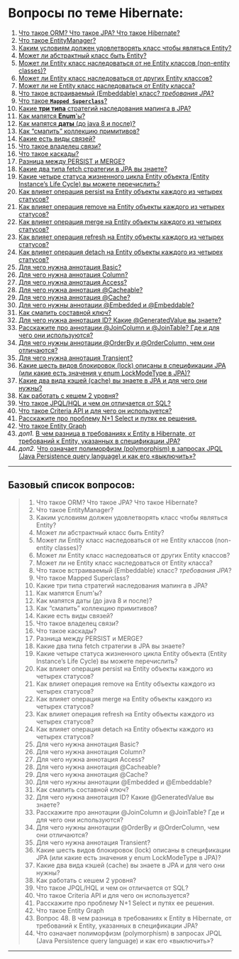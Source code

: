 # Вопросы по теме **Hibernate**:
1. [Что такое ORM? Что такое JPA? Что такое Hibernate?](solutions/01_ORM_JPA_Hibernate.md)
2. [Что такое EntityManager?](solutions/02_EntityManager.md)
3. [Каким условиям должен удовлетворять класс чтобы являться Entity?](solutions/03_Условия_для_Entity.md)
4. [Может ли абстрактный класс быть Entity?](solutions/04_абстр_кл_Entity.md)
5. [Может ли Entity класс наследоваться от не Entity классов (non-entity classes)?](solutions/05_Entity_насл_от_не_Entity.md)
6. [Может ли Entity класс наследоваться от других Entity классов?](solutions/06_Entity_насл_от_др_Entity.md)
7. [Может ли не Entity класс наследоваться от Entity класса?](solutions/07_Entity_насл_от_Entity.md)
8. [Что такое встраиваемый (Embeddable) класс? _требования JPA_?](solutions/08_встраиваемый_Embeddable.md)
9. [Что такое **`Mapped Superclass`**?](solutions/09_Mapped_Superclass.md)
10. [Какие **три типа** стратегий наследования мапинга в JPA?](solutions/10_3_т_стратегий_насл_JPA.md)
11. [Как мапятся **Enum**'ы?](solutions/11_смапить_Enum.md)
12. [Как мапятся **даты** (до java 8 и после)?](solutions/12_смапить_даты.md)
13. [Как “смапить” коллекцию примитивов?](solutions/13_смапить_колкц_примитив.md)
14. [Какие есть виды связей?](solutions/14_виды_связей.md)
15. [Что такое владелец связи?](solutions/15_владелец_связи.md)
16. [Что такое каскады?](solutions/16_каскады.md)
17. [Разница между PERSIST и MERGE?](solutions/17_PERSIST_и_MERGE.md)
18. [Какие два типа fetch стратегии в JPA вы знаете?](solutions/18_2_типа_fetch_в_JPA.md)
19. [Какие четыре статуса жизненного цикла Entity объекта (Entity Instance’s Life Cycle) вы можете перечислить?](solutions/19_4_статуса_ж_ц_Entity.md)
20. [Как влияет операция persist на Entity объекты каждого из четырех статусов?](solutions/20_вл_persist_на_Entity_кажд_.md)
21. [Как влияет операция remove на Entity объекты каждого из четырех статусов?](solutions/21_вл_remove_на_Entity_кажд_.md)
22. [Как влияет операция merge на Entity объекты каждого из четырех статусов?](solutions/22_вл_merge_на_Entity_кажд_.md)
23. [Как влияет операция refresh на Entity объекты каждого из четырех статусов?](solutions/23_вл_refresh_на_Entity_кажд_.md)
24. [Как влияет операция detach на Entity объекты каждого из четырех статусов?](solutions/24_вл_detach_на_Entity_кажд_.md)
25. [Для чего нужна аннотация Basic?](solutions/25_аннотация_Basic.md)
26. [Для чего нужна аннотация Column?](solutions/26_аннотация_Column.md)
27. [Для чего нужна аннотация Access?](solutions/27_аннотация_Access.md)
28. [Для чего нужна аннотация @Cacheable?](solutions/28_аннотация_Cacheable.md)
29. [Для чего нужна аннотация @Cache?](solutions/29_аннотация_Cache.md)
30. [Для чего нужны аннотации @Embedded и @Embeddable?](solutions/30_аннотации_Embedded_Embeddable.md)
31. [Как смапить составной ключ?](solutions/31_смапить_составной_ключ.md)
32. [Для чего нужна аннотация ID? Какие @GeneratedValue вы знаете?](solutions/32_аннотация_ID_GeneratedValue.md)
33. [Расскажите про аннотации @JoinColumn и @JoinTable? Где и для чего они используются?](solutions/33_аннотации_JoinColumn_JoinTable.md)
34. [Для чего нужны аннотации @OrderBy и @OrderColumn, чем они отличаются?](solutions/34_аннотации_OrderBy_OrderColumn.md)
35. [Для чего нужна аннотация Transient?](solutions/35_аннотация_Transient.md)
36. [Какие шесть видов блокировок (lock) описаны в спецификации JPA (или какие есть значения у enum LockModeType в JPA)?](solutions/36_6_видов_блок_lock_JPA.md)
37. [Какие два вида кэшей (cache) вы знаете в JPA и для чего они нужны?](solutions/37_2_вида_кэшей_в_JPA.md)
38. [Как работать с кешем 2 уровня?](solutions/38_кеш_2_уровня.md)
39. [Что такое JPQL/HQL и чем он отличается от SQL?](solutions/39_JPQL_HQL_отлич_от_SQL.md)
40. [Что такое Criteria API и для чего он используется?](solutions/40_Criteria_API.md)
41. [Расскажите про проблему N+1 Select и путях ее решения.](solutions/41_N+1_Select.md)
42. [Что такое Entity Graph](solutions/42_Entity_Graph.md)
43. _доп1._ [В чем разница в требованиях к Entity в Hibernate, от требований к Entity, указанных в спецификации JPA?](solutions/43_треб_к_Entity_Hibernate_Entity_JPA.md)
44. _доп2._ [Что означает полиморфизм (polymorphism) в запросах JPQL (Java Persistence query language) и как его «выключить»?](solutions/44_полиморфизм_в_запросах_JPQL_выкл.md)

---
## **Базовый список вопросов:**
> 1. Что такое ORM? Что такое JPA? Что такое Hibernate?
> 2. Что такое EntityManager?
> 3. Каким условиям должен удовлетворять класс чтобы являться Entity?
> 4. Может ли абстрактный класс быть Entity?
> 5. Может ли Entity класс наследоваться от не Entity классов (non-entity classes)?
> 6. Может ли Entity класс наследоваться от других Entity классов?
> 7. Может ли не Entity класс наследоваться от Entity класса?
> 8. Что такое встраиваемый (Embeddable) класс? _требования JPA_?
> 9. Что такое Mapped Superclass?
> 10. Какие три типа стратегий наследования мапинга в JPA?
> 11. Как мапятся Enum'ы?
> 12. Как мапятся даты (до java 8 и после)?
> 13. Как “смапить” коллекцию примитивов?
> 14. Какие есть виды связей?
> 15. Что такое владелец связи?
> 16. Что такое каскады?
> 17. Разница между PERSIST и MERGE?
> 18. Какие два типа fetch стратегии в JPA вы знаете?
> 19. Какие четыре статуса жизненного цикла Entity объекта (Entity Instance’s Life Cycle) вы можете перечислить?
> 20. Как влияет операция persist на Entity объекты каждого из четырех статусов?
> 21. Как влияет операция remove на Entity объекты каждого из четырех статусов?
> 22. Как влияет операция merge на Entity объекты каждого из четырех статусов?
> 23. Как влияет операция refresh на Entity объекты каждого из четырех статусов?
> 24. Как влияет операция detach на Entity объекты каждого из четырех статусов?
> 25. Для чего нужна аннотация Basic?
> 26. Для чего нужна аннотация Column?
> 27. Для чего нужна аннотация Access?
> 28. Для чего нужна аннотация @Cacheable?
> 29. Для чего нужна аннотация @Cache?
> 30. Для чего нужны аннотации @Embedded и @Embeddable?
> 31. Как смапить составной ключ?
> 32. Для чего нужна аннотация ID? Какие @GeneratedValue вы знаете?
> 33. Расскажите про аннотации @JoinColumn и @JoinTable? Где и для чего они используются?
> 34. Для чего нужны аннотации @OrderBy и @OrderColumn, чем они отличаются?
> 35. Для чего нужна аннотация Transient?
> 36. Какие шесть видов блокировок (lock) описаны в спецификации JPA (или какие есть значения у enum LockModeType в JPA)?
> 37. Какие два вида кэшей (cache) вы знаете в JPA и для чего они нужны?
> 38. Как работать с кешем 2 уровня?
> 39. Что такое JPQL/HQL и чем он отличается от SQL?
> 40. Что такое Criteria API и для чего он используется?
> 41. Расскажите про проблему N+1 Select и путях ее решения.
> 42. Что такое Entity Graph
> 43. Вопрос 48. В чем разница в требованиях к Entity в Hibernate, от требований к Entity, указанных в спецификации JPA?
> 44. Что означает полиморфизм (polymorphism) в запросах JPQL (Java Persistence query language) и как его «выключить»?

---
